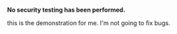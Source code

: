 **No security testing has been performed.**


this is the demonstration for me. I'm not going to fix bugs.